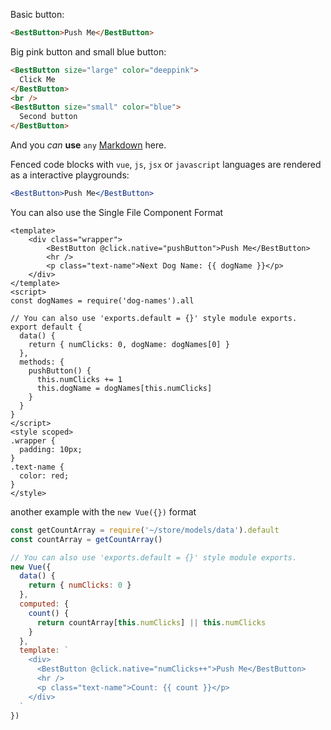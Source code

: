 Basic button:

```html
<BestButton>Push Me</BestButton>
```

Big pink button and small blue button:

```html
<BestButton size="large" color="deeppink">
  Click Me
</BestButton>
<br />
<BestButton size="small" color="blue">
  Second button
</BestButton>
```

And you _can_ **use** `any` [Markdown](http://daringfireball.net/projects/markdown/) here.

Fenced code blocks with `vue`, `js`, `jsx` or `javascript` languages are rendered as a interactive playgrounds:

```jsx
<BestButton>Push Me</BestButton>
```

You can also use the Single File Component Format

```vue
<template>
    <div class="wrapper">
        <BestButton @click.native="pushButton">Push Me</BestButton>
        <hr />
        <p class="text-name">Next Dog Name: {{ dogName }}</p>
    </div>
</template>
<script>
const dogNames = require('dog-names').all

// You can also use 'exports.default = {}' style module exports.
export default {
  data() {
    return { numClicks: 0, dogName: dogNames[0] }
  },
  methods: {
    pushButton() {
      this.numClicks += 1
      this.dogName = dogNames[this.numClicks]
    }
  }
}
</script>
<style scoped>
.wrapper {
  padding: 10px;
}
.text-name {
  color: red;
}
</style>
```

another example with the `new Vue({})` format

```js
const getCountArray = require('~/store/models/data').default
const countArray = getCountArray()

// You can also use 'exports.default = {}' style module exports.
new Vue({
  data() {
    return { numClicks: 0 }
  },
  computed: {
    count() {
      return countArray[this.numClicks] || this.numClicks
    }
  },
  template: `
    <div>
      <BestButton @click.native="numClicks++">Push Me</BestButton>
      <hr />
      <p class="text-name">Count: {{ count }}</p>
    </div>
  `
})
```
